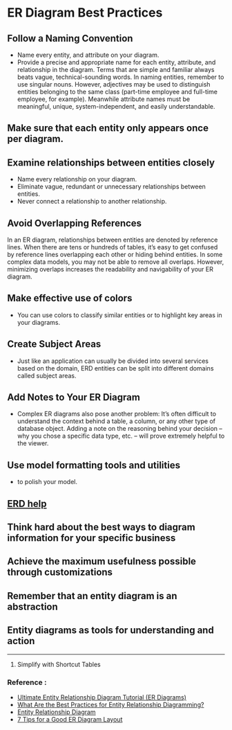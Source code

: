 
# ER Diagram Best Practices

## Follow a Naming Convention  
- Name every entity, and attribute on your diagram.
- Provide a precise and appropriate name for each entity, attribute, and relationship in the diagram. Terms that are simple and familiar always beats vague, technical-sounding words. In naming entities, remember to use singular nouns. However, adjectives may be used to distinguish entities belonging to the same class (part-time employee and full-time employee, for example). Meanwhile attribute names must be meaningful, unique, system-independent, and easily understandable.

## Make sure that each entity only appears once per diagram.

## Examine relationships between entities closely
- Name every relationship on your diagram.
- Eliminate vague, redundant or unnecessary relationships between entities.
- Never connect a relationship to another relationship.

##  Avoid Overlapping References
In an ER diagram, relationships between entities are denoted by reference lines. When there are tens or hundreds of tables, it’s easy to get confused by reference lines overlapping each other or hiding behind entities. In some complex data models, you may not be able to remove all overlaps. However, minimizing overlaps increases the readability and navigability of your ER diagram.
## Make effective use of colors
- You can use colors to classify similar entities or to highlight key areas in your diagrams.
## Create Subject Areas
- Just like an application can usually be divided into several services based on the domain, ERD entities can be split into different domains called subject areas.
## Add Notes to Your ER Diagram   
- Complex ER diagrams also pose another problem: It’s often difficult to understand the context behind a table, a column, or any other type of database object. Adding a note on the reasoning behind your decision – why you chose a specific data type, etc. – will prove extremely helpful to the viewer.
## Use model formatting tools and utilities 
- to polish your model.

## [ERD help](https://www.diligent.com/insights/entity-relationship-diagramming/what-are-the-best-practices-for-entity-relationship-diagramming/)
## Think hard about the best ways to diagram information for your specific business
## Achieve the maximum usefulness possible through customizations
## Remember that an entity diagram is an abstraction
## Entity diagrams as tools for understanding and action
------------------------


1. Simplify with Shortcut Tables

### Reference :
- [Ultimate Entity Relationship Diagram Tutorial (ER Diagrams)](https://creately.com/blog/diagrams/er-diagrams-tutorial/#:~:text=ER%20Diagram%20Best%20Practices,remember%20to%20use%20singular%20nouns.)
- [What Are the Best Practices for Entity Relationship Diagramming?](https://www.diligent.com/insights/entity-relationship-diagramming/what-are-the-best-practices-for-entity-relationship-diagramming/)
- [Entity Relationship Diagram](https://www.smartdraw.com/entity-relationship-diagram/)
- [7 Tips for a Good ER Diagram Layout](https://vertabelo.com/blog/vertabelo-tips-good-er-diagram-layout/)